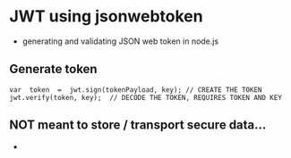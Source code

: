 # JWT using jsonwebtoken

* generating and validating JSON web token in node.js


## Generate token
`var  token  =  jwt.sign(tokenPayload, key); // CREATE THE TOKEN`
`jwt.verify(token, key);  // DECODE THE TOKEN, REQUIRES TOKEN AND KEY`

## NOT meant to store / transport secure data...
*
